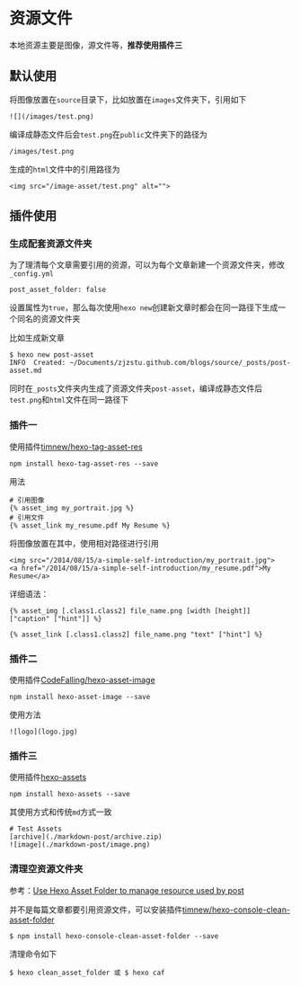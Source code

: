 
# 资源文件

本地资源主要是图像，源文件等，**推荐使用插件三**

## 默认使用

将图像放置在`source`目录下，比如放置在`images`文件夹下，引用如下

    ![](/images/test.png)

编译成静态文件后会`test.png`在`public`文件夹下的路径为

    /images/test.png

生成的`html`文件中的引用路径为

    <img src="/image-asset/test.png" alt="">

## 插件使用

### 生成配套资源文件夹

为了理清每个文章需要引用的资源，可以为每个文章新建一个资源文件夹，修改`_config.yml`

    post_asset_folder: false

设置属性为`true`，那么每次使用`hexo new`创建新文章时都会在同一路径下生成一个同名的资源文件夹

比如生成新文章

    $ hexo new post-asset
    INFO  Created: ~/Documents/zjzstu.github.com/blogs/source/_posts/post-asset.md

同时在`_posts`文件夹内生成了资源文件夹`post-asset`，编译成静态文件后`test.png`和`html`文件在同一路径下

### 插件一

使用插件[timnew/hexo-tag-asset-res](https://github.com/timnew/hexo-tag-asset-res)

    npm install hexo-tag-asset-res --save

用法

    # 引用图像
    {% asset_img my_portrait.jpg %}
    # 引用文件
    {% asset_link my_resume.pdf My Resume %}

将图像放置在其中，使用相对路径进行引用

    <img src="/2014/08/15/a-simple-self-introduction/my_portrait.jpg">
    <a href="/2014/08/15/a-simple-self-introduction/my_resume.pdf">My Resume</a>

详细语法：

    {% asset_img [.class1.class2] file_name.png [width [height]] ["caption" ["hint"]] %}

    {% asset_link [.class1.class2] file_name.png "text" ["hint"] %}

### 插件二

使用插件[CodeFalling/hexo-asset-image](https://github.com/CodeFalling/hexo-asset-image)

    npm install hexo-asset-image --save

使用方法

    ![logo](logo.jpg)

### 插件三

使用插件[hexo-assets](https://www.npmjs.com/package/hexo-assets)

    npm install hexo-assets --save

其使用方式和传统`md`方式一致

    # Test Assets
    [archive](./markdown-post/archive.zip)
    ![image](./markdown-post/image.png)

### 清理空资源文件夹

参考：[Use Hexo Asset Folder to manage resource used by post ](https://timnew.me/blog/2014/08/19/use-hexo-asset-folder-to-manage-resource-used-by-post/)

并不是每篇文章都要引用资源文件，可以安装插件[timnew/hexo-console-clean-asset-folder](https://github.com/timnew/hexo-console-clean-asset-folder)

    $ npm install hexo-console-clean-asset-folder --save

清理命令如下

    $ hexo clean_asset_folder 或 $ hexo caf
